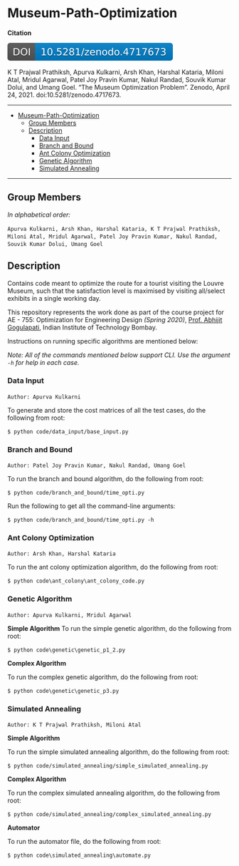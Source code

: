 # Museum-Path-Optimization

**Citation**

[![DOI](https://github.com/Prajwal-Prathiksh/Museum-Path-Optimization/blob/main/presentations/_static_docs/zenodo.4717673.svg)](https://doi.org/10.5281/zenodo.4717673)

K T Prajwal Prathiksh, Apurva Kulkarni, Arsh Khan, Harshal Kataria, Miloni Atal, Mridul Agarwal, Patel Joy Pravin Kumar, Nakul Randad, Souvik Kumar Dolui, and Umang Goel. “The Museum Optimization Problem”. Zenodo, April 24, 2021. doi:10.5281/zenodo.4717673.

---


- [Museum-Path-Optimization](#museum-path-optimization)
  - [Group Members](#group-members)
  - [Description](#description)
    - [Data Input](#data-input)
    - [Branch and Bound](#branch-and-bound)
    - [Ant Colony Optimization](#ant-colony-optimization)
    - [Genetic Algorithm](#genetic-algorithm)
    - [Simulated Annealing](#simulated-annealing)


---

## Group Members
*In alphabetical order:*

`Apurva Kulkarni, Arsh Khan, Harshal Kataria, K T Prajwal Prathiksh, Miloni Atal, Mridul Agarwal, Patel Joy Pravin Kumar, Nakul Randad, Souvik Kumar Dolui, Umang Goel`

## Description
Contains code meant to optimize the route for a tourist visiting the Louvre Museum, such that the satisfaction level is maximised by visiting all/select exhibits in a single working day. 

This repository represents the work done as part of the course project for AE - 755: Optimization for Engineering Design *(Spring 2020)*, [Prof. Abhijit Gogulapati](https://www.aero.iitb.ac.in/home/people/faculty/abhijit), Indian Institute of Technology Bombay.

Instructions on running specific algorithms are mentioned below:

*Note: All of the commands mentioned below support CLI. Use the argument `-h` for help in each case.*

### Data Input
`Author: Apurva Kulkarni`

To generate and store the cost matrices of all the test cases, do the following from root:
```
$ python code/data_input/base_input.py
```

### Branch and Bound
`Author: Patel Joy Pravin Kumar, Nakul Randad, Umang Goel`

To run the branch and bound algorithm, do the following from root:
```
$ python code/branch_and_bound/time_opti.py
```
Run the following to get all the command-line arguments:
```
$ python code/branch_and_bound/time_opti.py -h
```

### Ant Colony Optimization
`Author: Arsh Khan, Harshal Kataria`

To run the ant colony optimization algorithm, do the following from root:
```
$ python code\ant_colony\ant_colony_code.py
```

### Genetic Algorithm
`Author: Apurva Kulkarni, Mridul Agarwal`

**Simple Algorithm**
To run the simple genetic algorithm, do the following from root:
```
$ python code\genetic\genetic_p1_2.py
```

**Complex Algorithm**

To run the complex genetic algorithm, do the following from root:
```
$ python code\genetic\genetic_p3.py
```

### Simulated Annealing
`Author: K T Prajwal Prathiksh, Miloni Atal`

**Simple Algorithm**

To run the simple simulated annealing algorithm, do the following from root:
```
$ python code/simulated_annealing/simple_simulated_annealing.py
```

**Complex Algorithm**

To run the complex simulated annealing algorithm, do the following from root:
```
$ python code/simulated_annealing/complex_simulated_annealing.py
```

**Automator**

To run the automator file, do the following from root:
```
$ python code\simulated_annealing\automate.py
```
